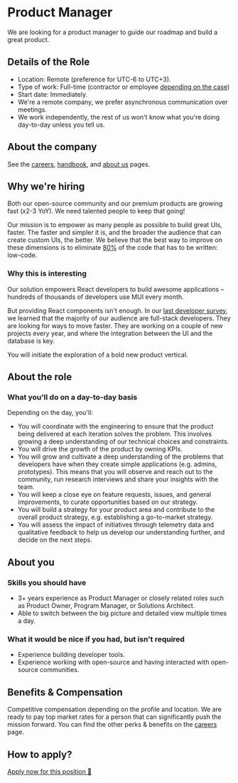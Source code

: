 # Product Manager

<p class="description">We are looking for a product manager to guide our roadmap and build a great product.</p>

## Details of the Role

- Location: Remote (preference for UTC-6 to UTC+3).
- Type of work: Full-time (contractor or employee [depending on the case](https://www.notion.so/mui-org/Hiring-FAQ-64763b756ae44c37b47b081f98915501))
- Start date: Immediately.
- We're a remote company, we prefer asynchronous communication over meetings.
- We work independently, the rest of us won't know what you're doing day-to-day unless you tell us.

## About the company

See the [careers](/careers/), [handbook](https://mui-org.notion.site/Handbook-f086d47e10794d5e839aef9dc67f324b), and [about us](/about/) pages.

## Why we're hiring

Both our open-source community and our premium products are growing fast (x2-3 YoY).
We need talented people to keep that going!

Our mission is to empower as many people as possible to build great UIs, faster.
The faster and simpler it is, and the broader the audience that can create custom UIs, the better.
We believe that the best way to improve on these dimensions is to eliminate [80%](https://www.youtube.com/watch?v=GnO7D5UaDig&t=2451s) of the code that has to be written: low-code.

### Why this is interesting

Our solution empowers React developers to build awesome applications – hundreds of thousands of developers use MUI every month.

But providing React components isn't enough.
In our [last developer survey](/blog/2020-developer-survey-results/), we learned that the majority of our audience are full-stack developers.
They are looking for ways to move faster.
They are working on a couple of new projects every year, and where the integration between the UI and the database is key.

You will initiate the exploration of a bold new product vertical.

## About the role

### What you'll do on a day-to-day basis

Depending on the day, you'll:

- You will coordinate with the engineering to ensure that the product being delivered at each iteration solves the problem.
  This involves growing a deep understanding of our technical choices and constraints.
- You will drive the growth of the product by owning KPIs.
- You will grow and cultivate a deep understanding of the problems that developers have when they create simple applications (e.g. admins, prototypes). This means that you will observe and reach out to the community, run research interviews and share your insights with the team.
- You will keep a close eye on feature requests, issues, and general improvements, to curate opportunities based on our strategy.
- You will build a strategy for your product area and contribute to the overall product strategy, e.g. establishing a go-to-market strategy.
- You will assess the impact of initiatives through telemetry data and qualitative feedback to help us develop our understanding further, and decide on the next steps.

## About you

### Skills you should have

- 3+ years experience as Product Manager or closely related roles such as Product Owner, Program Manager, or Solutions Architect.
- Able to switch between the big picture and detailed view multiple times a day.

### What it would be nice if you had, but isn't required

- Experience building developer tools.
- Experience working with open-source and having interacted with open-source communities.

## Benefits & Compensation

Competitive compensation depending on the profile and location.
We are ready to pay top market rates for a person that can significantly push the mission forward.
You can find the other perks & benefits on the [careers](/careers/#perks-amp-benefits) page.

## How to apply?

[Apply now for this position 📮](https://airtable.com/shrdqo1Z6srZXGcvh?prefill_Applying+for=Product%20Manager)
